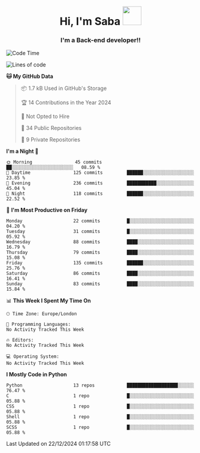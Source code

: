 <h1 align="center">Hi, I'm Saba <img src="https://media.giphy.com/media/EdB2g3VFDoKs57oe1w/giphy.gif" width="50"></h1>
<h3 align="center">I'm a Back-end developer!!</h3>

<!--START_SECTION:waka-->
![Code Time](http://img.shields.io/badge/Code%20Time-805%20hrs%207%20mins-blue)

![Lines of code](https://img.shields.io/badge/From%20Hello%20World%20I%27ve%20Written-94.8%20thousand%20lines%20of%20code-blue)

**🐱 My GitHub Data** 

> 📦 1.7 kB Used in GitHub's Storage 
 > 
> 🏆 14 Contributions in the Year 2024
 > 
> 🚫 Not Opted to Hire
 > 
> 📜 34 Public Repositories 
 > 
> 🔑 9 Private Repositories 
 > 
**I'm a Night 🦉** 

```text
🌞 Morning                45 commits          ██░░░░░░░░░░░░░░░░░░░░░░░   08.59 % 
🌆 Daytime                125 commits         ██████░░░░░░░░░░░░░░░░░░░   23.85 % 
🌃 Evening                236 commits         ███████████░░░░░░░░░░░░░░   45.04 % 
🌙 Night                  118 commits         ██████░░░░░░░░░░░░░░░░░░░   22.52 % 
```
📅 **I'm Most Productive on Friday** 

```text
Monday                   22 commits          █░░░░░░░░░░░░░░░░░░░░░░░░   04.20 % 
Tuesday                  31 commits          █░░░░░░░░░░░░░░░░░░░░░░░░   05.92 % 
Wednesday                88 commits          ████░░░░░░░░░░░░░░░░░░░░░   16.79 % 
Thursday                 79 commits          ████░░░░░░░░░░░░░░░░░░░░░   15.08 % 
Friday                   135 commits         ██████░░░░░░░░░░░░░░░░░░░   25.76 % 
Saturday                 86 commits          ████░░░░░░░░░░░░░░░░░░░░░   16.41 % 
Sunday                   83 commits          ████░░░░░░░░░░░░░░░░░░░░░   15.84 % 
```


📊 **This Week I Spent My Time On** 

```text
🕑︎ Time Zone: Europe/London

💬 Programming Languages: 
No Activity Tracked This Week

🔥 Editors: 
No Activity Tracked This Week

💻 Operating System: 
No Activity Tracked This Week
```

**I Mostly Code in Python** 

```text
Python                   13 repos            ███████████████████░░░░░░   76.47 % 
C                        1 repo              █░░░░░░░░░░░░░░░░░░░░░░░░   05.88 % 
CSS                      1 repo              █░░░░░░░░░░░░░░░░░░░░░░░░   05.88 % 
Shell                    1 repo              █░░░░░░░░░░░░░░░░░░░░░░░░   05.88 % 
SCSS                     1 repo              █░░░░░░░░░░░░░░░░░░░░░░░░   05.88 % 
```




 Last Updated on 22/12/2024 01:17:58 UTC
<!--END_SECTION:waka-->
